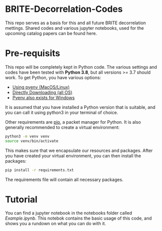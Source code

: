 # BRITE-Decorrelation-Codes

This repo serves as a basis for this and all future BRITE decorrelation mettings. Shared codes and various jupyter notebooks, used for the upcoming catalog papers can be found here.

# Pre-requisits

This repo will be completely kept in Python code. The various settings and codes have been tested with **Python 3.8**, but all versions >= 3.7 should work.
To get Python, you have various options:

- [Using pyenv (MacOS/Linux)](https://github.com/pyenv/pyenv)
- [Directly Downloading (all OS)](https://www.python.org/)
- [Pyenv also exists for Windows](https://github.com/pyenv-win/pyenv-win)

It is assumed that you have installed a Python version that is suitable, and you can call it using python3 in your terminal of choice.

Other requirements are [pip](https://pip.pypa.io/en/stable/installation/), a packet manager for Python. It is also generally 
recommended to create a virtual environment:

```bash
python3 -m venv venv
source venv/bin/activate
```

This makes sure that we encapsulate our resources and packages. After you have created your virtual environment, you can then 
install the packages:

```bash
pip install -r requirements.txt
```

The requirements file will contain all necessary packages.

# Tutorial

You can find a jupyter notebook in the notebooks folder called *Example.ipynb*. This notebok 
contains the basic usage of this code, and shows you a rundown on what you can do with it.

